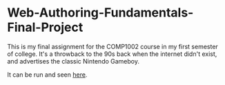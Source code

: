 # Web-Authoring-Fundamentals-Final-Project

This is my final assignment for the COMP1002 course in my first semester of college. It's a throwback to the 90s back when the internet didn't exist, and advertises the classic Nintendo Gameboy.

It can be run and seen <a href="https://hylianmike.github.io/Web-Authoring-Fundamentals-Final-Project/">here</a>.
